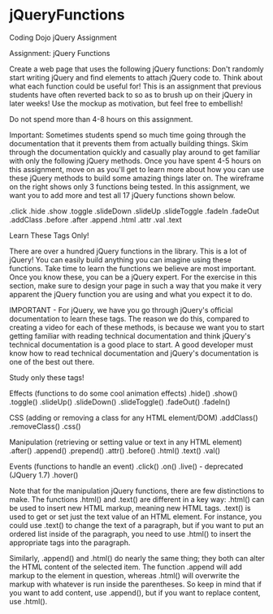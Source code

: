# jQueryFunctions
Coding Dojo jQuery Assignment

Assignment: jQuery Functions

Create a web page that uses the following jQuery functions: Don't randomly start writing jQuery and find elements to attach jQuery code to. Think about what each function could be useful for! This is an assignment that previous students have often reverted back to so as to brush up on their jQuery in later weeks! Use the mockup as motivation, but feel free to embellish!

Do not spend more than 4-8 hours on this assignment.

Important: Sometimes students spend so much time going through the documentation that it prevents them from actually building things. Skim through the documentation quickly and casually play around to get familiar with only the following jQuery methods. Once you have spent 4-5 hours on this assignment, move on as you'll get to learn more about how you can use these jQuery methods to build some amazing things later on.  The wireframe on the right shows only 3 functions being tested.  In this assignment, we want you to add more and test all 17 jQuery functions shown below. 

.click
.hide
.show
.toggle
.slideDown
.slideUp
.slideToggle
.fadeIn
.fadeOut
.addClass
.before
.after
.append
.html
.attr
.val
.text

Learn These Tags Only!

There are over a hundred jQuery functions in the library. This is a lot of jQuery! You can easily build anything you can imagine using these functions. Take time to learn the functions we believe are most important. Once you know these, you can be a jQuery expert. For the exercise in this section, make sure to design your page in such a way that you make it very apparent the jQuery function you are using and what you expect it to do.

IMPORTANT - For jQuery, we have you go through jQuery's official documentation to learn these tags.  The reason we do this, compared to creating a video for each of these methods, is because we want you to start getting familiar with reading technical documentation and think jQuery's technical documentation is a good place to start. A good developer must know how to read technical documentation and jQuery's documentation is one of the best out there.

Study only these tags!

Effects (functions to do some cool animation effects)
.hide()
.show()
.toggle()
.slideUp()
.slideDown()
.slideToggle()
.fadeOut()
.fadeIn()

CSS (adding or removing a class for any HTML element/DOM)
.addClass()
.removeClass()
.css()

Manipulation (retrieving or setting value or text in any HTML element)
.after()
.append()
.prepend()
.attr()
.before()
.html()
.text()
.val()

Events (functions to handle an event)
.click()
.on()
.live() - deprecated (JQuery 1.7)
.hover()

Note that for the manipulation jQuery functions, there are few distinctions to make. The functions .html() and .text() are different in a key way: .html() can be used to insert new HTML markup, meaning new HTML tags. .text() is used to get or set just the text value of an HTML element. For instance, you could use .text() to change the text of a paragraph, but if you want to put an ordered list inside of the paragraph, you need to use .html() to insert the appropriate tags into the paragraph.

Similarly, .append() and .html() do nearly the same thing; they both can alter the HTML content of the selected item. The function .append will add markup to the element in question, whereas .html() will overwrite the markup with whatever is run inside the parentheses. So keep in mind that if you want to add content, use .append(), but if you want to replace content, use .html().
